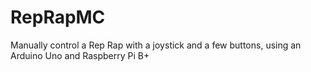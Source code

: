 # RepRapMC
Manually control a Rep Rap with a joystick and a few buttons, using an Arduino Uno and Raspberry Pi B+
